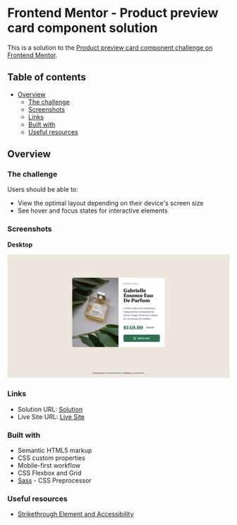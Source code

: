 # Frontend Mentor - Product preview card component solution

This is a solution to the [Product preview card component challenge on Frontend Mentor](https://www.frontendmentor.io/challenges/product-preview-card-component-GO7UmttRfa).

## Table of contents

- [Overview](#overview)
  - [The challenge](#the-challenge)
  - [Screenshots](#screenshots)
  - [Links](#links)
  - [Built with](#built-with)
  - [Useful resources](#useful-resources)

## Overview

### The challenge

Users should be able to:

- View the optimal layout depending on their device's screen size
- See hover and focus states for interactive elements

### Screenshots

**Desktop**

![Desktop Sceenshot](/screenshots/desktop-screenshot-1440px.png)

### Links
- Solution URL: [Solution](https://www.frontendmentor.io/solutions/product-preview-card-css-flexbox-Njsl5dgnwK)
- Live Site URL: [Live Site](https://a-woodworth.github.io/product_preview_card/)

### Built with

- Semantic HTML5 markup
- CSS custom properties
- Mobile-first workflow
- CSS Flexbox and Grid
- [Sass](https://sass-lang.com/) - CSS Preprocessor

### Useful resources

- [Strikethrough Element and Accessibility](https://developer.mozilla.org/en-US/docs/Web/HTML/Element/s)
